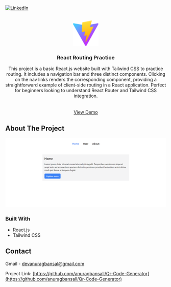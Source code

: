 [![LinkedIn][linkedin-shield]][linkedin-url]

<!-- PROJECT LOGO -->
<br />
<div align="center">
  <a href="https://react-routing-practice-tau.vercel.app/">
    <img src="./public/vite.svg" alt="Logo" width="80" height="80">
  </a>

<h3 align="center">React Routing Practice</h3>

  <p align="center">
    This project is a basic React.js website built with Tailwind CSS to practice routing. It includes a navigation bar and three distinct components. Clicking on the nav links renders the corresponding component, providing a straightforward example of client-side routing in a React application. Perfect for beginners looking to understand React Router and Tailwind CSS integration.
    <br />
    <br />
    <br />
    <a href="https://react-routing-practice-tau.vercel.app/">View Demo</a>
  </p>
</div>


<!-- ABOUT THE PROJECT -->
## About The Project

[![Product Name Screen Shot][product-screenshot]](https://react-routing-practice-tau.vercel.app/)

### Built With

* React.js
* Tailwind CSS


<!-- CONTACT -->
## Contact

Gmail - devanuragbansal@gmail.com

Project Link: [https://github.com/anuragbansall/Qr-Code-Generator](https://github.com/anuragbansall/Qr-Code-Generator)


<!-- MARKDOWN LINKS & IMAGES -->
[linkedin-shield]: https://img.shields.io/badge/-LinkedIn-black.svg?style=for-the-badge&logo=linkedin&colorB=555
[linkedin-url]: https://linkedin.com/in/anuragbansall
[product-screenshot]: ./public/demo.png
